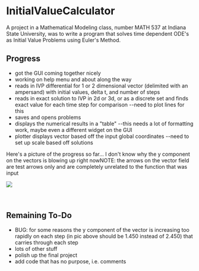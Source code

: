 # InitialValueCalculator
A project in a Mathematical Modeling class, number MATH 537 at Indiana State University, was to write a program that solves time dependent ODE's as Initial Value Problems using Euler's Method.


<h2>Progress</h2>
<ul>
  <li>got the GUI coming together nicely</li>
  <li>working on help menu and about along the way</li>
  <li>reads in IVP differential for 1 or 2 dimensional vector (delimited with an ampersand) with initial values, delta t, and number of steps</li>
  <li>reads in exact solution to IVP in 2d or 3d, or as a discrete set and finds exact value for each time step for comparison --need to plot lines for this</li>
  <li>saves and opens problems</li>
  <li>displays the numerical results in a "table" --this needs a lot of formatting work, maybe even a different widget on the GUI</li>
  <li>plotter displays vector based off the input global coordinates --need to set up scale based off solutions</li>
</ul>

<p>Here's a picture of the progress so far... I don't know why the y component on the vectors is blowing up right nowNOTE: the arrows on the vector field are test arrows only and are completely unrelated to the function that was input</p>

<img src="https://user-images.githubusercontent.com/50467171/160249969-10e57822-3e3a-4a92-971e-f2920cf61136.png"/>

<br>
<br>
<br>
<h2>Remaining To-Do</h2>
<ul>
  <li>BUG: for some reasons the y component of the vector is increasing too rapidly on each step (in pic above should be 1.450 instead of 2.450) that carries through each step</li>
  <li>lots of other stuff</li>
  <li>polish up the final project</li>
  <li>add code that has no purpose, i.e. comments</li>
</ul>
<br>
<br>


